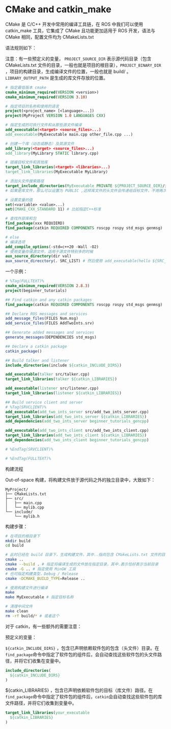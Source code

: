 # CMake and catkin_make

CMake 是 C/C++ 开发中常用的编译工具链，在 ROS 中我们可以使用 catkin_make 工具，它集成了 CMake 且功能更加适用于 ROS 开发，语法与 CMake 相同，配置文件均为 CMakeLists.txt



语法规则如下：

注意：有一些预定义的变量， `PROJECT_SOURCE_DIR` 表示源代码目录（包含 CMakeLists.txt 文件的目录，一般也就是项目的根目录），`PROJECT_BINARY_DIR` ，项目的构建目录，生成编译文件的位置，一般也就是 build/ 。`LIBRARY_OUTPUT_PATH` 是生成的库文件存放的位置。

```cmake
# 指定最低版本 cmake
cmake_minimum_required(VERSION <version>)
cmake_minimum_required(VERSION 3.10)

# 指定项目的名称和使用的语言
project(<project_name> [<language>...])
project(MyProject VERSION 1.0 LANGUAGES CXX)

# 指定生成的可执行文件和从那些源文件编译
add_executable(<target> <source_files>...)
add_executable(MyExecutable main.cpp other_file.cpp ...)

# 创建一个库（动态或静态）及其源文件
add_library(<target> <source_files>...)
add_library(MyLibrary STATIC library.cpp)

# 链接目标文件和其他库
target_link_libraries(<target> <libraries>...)
target_link_libraries(MyExecutable MyLibrary)

# 添加头文件搜索路径
target_include_directories(MyExecutable PRIVATE ${PROJECT_SOURCE_DIR}/include)
# 如果是库文件，那么可以设置为 PUBLIC ,这样库文件的头文件会传递给目标文件，不用再次添加

# 设置变量的值
set(<variable> <value>...)
set(CMAKE_CXX_STANDARD 11) # 比如指定C++标准

# 查找外部库和包
find_package(xxx REQUIERD)
find_package(catkin REQUIRED COMPONENTS roscpp rospy std_msgs genmsg)

# else
# 编译选项
add_compile_options(-std=c++20 -Wall -O2)
# 使用变量存储源文件，适用于源文件特别多的时候
aux_source_directory(dir val)
aux_source_direcctory(. SRC_LIST) # 然后使用 add_executable(hello ${SRC_LIST})
```



一个示例：

```cmake
# %Tag(FULLTEXT)%
cmake_minimum_required(VERSION 2.8.3)
project(beginner_tutorials)

## Find catkin and any catkin packages
find_package(catkin REQUIRED COMPONENTS roscpp rospy std_msgs genmsg)

## Declare ROS messages and services
add_message_files(FILES Num.msg)
add_service_files(FILES AddTwoInts.srv)

## Generate added messages and services
generate_messages(DEPENDENCIES std_msgs)

## Declare a catkin package
catkin_package()

## Build talker and listener
include_directories(include ${catkin_INCLUDE_DIRS})

add_executable(talker src/talker.cpp)
target_link_libraries(talker ${catkin_LIBRARIES})

add_executable(listener src/listener.cpp)
target_link_libraries(listener ${catkin_LIBRARIES})

## Build service client and server
# %Tag(SRVCLIENT)%
add_executable(add_two_ints_server src/add_two_ints_server.cpp)
target_link_libraries(add_two_ints_server ${catkin_LIBRARIES})
add_dependencies(add_two_ints_server beginner_tutorials_gencpp)

add_executable(add_two_ints_client src/add_two_ints_client.cpp)
target_link_libraries(add_two_ints_client ${catkin_LIBRARIES})
add_dependencies(add_two_ints_client beginner_tutorials_gencpp)

# %EndTag(SRVCLIENT)%

# %EndTag(FULLTEXT)%
```



构建流程

Out-of-space 构建，将构建文件放于源代码之外的独立目录中，大致如下：

```
MyProject/
├── CMakeLists.txt
├── src/
│   ├── main.cpp
│   └── mylib.cpp
└── include/
    └── mylib.h
```

构建步骤：

```bash
# 在项目的根目录下
mkdir build
cd build

# 此时已经在 build 目录下，生成构建文件，其中..指向包含 CMakeLists.txt 文件的目录（称为源代码目录，但非彼“源代码”）
cmake ..
cmake --build . # 指定将编译生成的文件放在指定目录，其中.表示恰好表示当前目录
cmake -G .. # 指定使用 MinGW 工具
# 也可指定构建类型，Debug / Release
cmake -DCMAKE_BUILD_TYPE=Release ..

# 使用构建文件进行编译
make
make MyExecutable # 指定目标名称

# 清理中间文件
make clean
rm -rf build/* # 或者这个
```





对于 catkin，有一些额外的需要注意：

预定义的变量：

`${catkin_INCLUDE_DIRS}` ，包含已声明依赖软件包的包含（头文件）目录。在`find_package`命令中指定了软件包的组件后，会自动查找这些软件包的头文件路径，并将它们收集在变量中。

```cmake
include_directories(
  ${catkin_INCLUDE_DIRS}
)
```

${catkin_LIBRARIES} ，包含已声明依赖软件包的目标（库文件）路径。在`find_package`命令中指定了软件包的组件后，`catkin`会自动查找这些软件包的库文件路径，并将它们收集到变量中。

```cmake
target_link_libraries(your_executable
  ${catkin_LIBRARIES}
)
```
